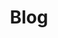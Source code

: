 ---
layout: collection
title: "Blog"
collection: posts
permalink: /blog/
author_profile: true
header:
  overlay_color: "#000"
  overlay_filter: "0.7"
  overlay_image: /assets/images/Pages/blogpage/books.jpg
  caption: "Photo credit: [**Unsplash**](https://unsplash.com)"    
---